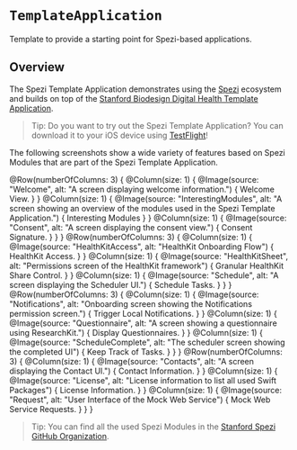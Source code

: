 # ``TemplateApplication``

<!--
#
# This source file is part of the Stanford Spezi Template Application open-source project
#
# SPDX-FileCopyrightText: 2023 Stanford University and the project authors (see CONTRIBUTORS.md)
#
# SPDX-License-Identifier: MIT
#       
-->

Template to provide a starting point for Spezi-based applications.

## Overview

The Spezi Template Application demonstrates using the [Spezi](https://github.com/StanfordSpezi/Spezi) ecosystem and builds on top of the [Stanford Biodesign Digital Health Template Application](https://github.com/StanfordBDHG/TemplateApplication).

> Tip: Do you want to try out the Spezi Template Application? You can download it to your iOS device using [TestFlight](https://testflight.apple.com/join/ipEezBY1)!

The following screenshots show a wide variety of features based on Spezi Modules that are part of the Spezi Template Application.

@Row(numberOfColumns: 3) {
    @Column(size: 1) {
        @Image(source: "Welcome", alt: "A screen displaying welcome information.") {
            Welcome View.
        }
    }
    @Column(size: 1) {
        @Image(source: "InterestingModules", alt: "A screen showing an overview of the modules used in the Spezi Template Application.") {
            Interesting Modules
        }
    }
    @Column(size: 1) {
        @Image(source: "Consent", alt: "A screen displaying the consent view.") {
            Consent Signature.
        }
    }
}
@Row(numberOfColumns: 3) {
    @Column(size: 1) {
        @Image(source: "HealthKitAccess", alt: "HealthKit Onboarding Flow") {
            HealthKit Access.
        }
    }
    @Column(size: 1) {
        @Image(source: "HealthKitSheet", alt: "Permissions screen of the HealthKit framework") {
            Granular HealthKit Share Control.
        }
    }
    @Column(size: 1) {
        @Image(source: "Schedule", alt: "A screen displaying the Scheduler UI.") {
            Schedule Tasks.
        }
    }
}
@Row(numberOfColumns: 3) {
    @Column(size: 1) {
        @Image(source: "Notifications", alt: "Onboarding screen showing the Notifications permission screen.") {
            Trigger Local Notifications.
        }
    }
    @Column(size: 1) {
        @Image(source: "Questionnaire", alt: "A screen showing a questionnaire using ResearchKit.") {
            Display Questionnaires.
        }
    }
    @Column(size: 1) {
        @Image(source: "ScheduleComplete", alt: "The scheduler screen showing the completed UI") {
            Keep Track of Tasks.
        }
    }
}
@Row(numberOfColumns: 3) {
    @Column(size: 1) {
        @Image(source: "Contacts", alt: "A screen displaying the Contact UI.") {
            Contact Information.
        }
    }
    @Column(size: 1) {
        @Image(source: "License", alt: "License information to list all used Swift Packages") {
            License Information.
        }
    }
    @Column(size: 1) {
        @Image(source: "Request", alt: "User Interface of the Mock Web Service") {
            Mock Web Service Requests.
        }
    }
}

> Tip: You can find all the used Spezi Modules in the [Stanford Spezi GitHub Organization](https://github.com/StanfordSpezi).

